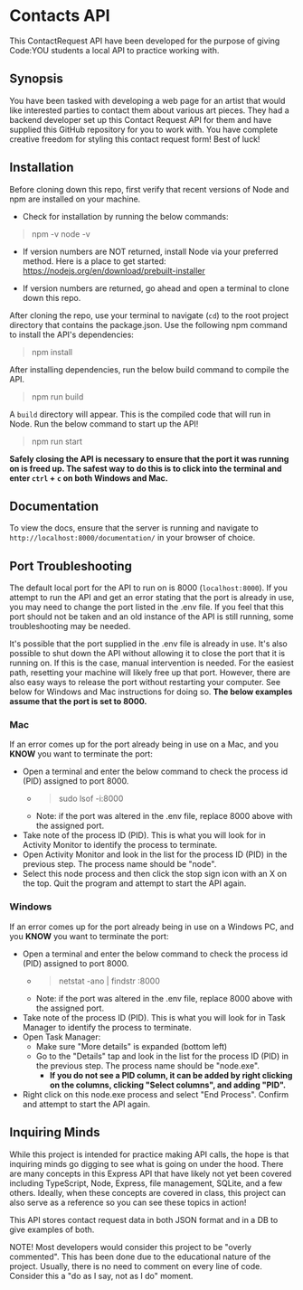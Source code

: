 # Contacts API
This ContactRequest API have been developed for the purpose of giving Code:YOU students a local API to practice working with.



## Synopsis
You have been tasked with developing a web page for an artist that would like interested parties to contact them about various art pieces. They had a backend developer set up this Contact Request API for them and have supplied this GitHub repository for you to work with. You have complete creative freedom for styling this contact request form! Best of luck!

## Installation
Before cloning down this repo, first verify that recent versions of Node and npm are installed on your machine.
- Check for installation by running the below commands:
> npm -v
> node -v

- If version numbers are NOT returned, install Node via your preferred method. Here is a place to get started:
https://nodejs.org/en/download/prebuilt-installer

- If version numbers are returned, go ahead and open a terminal to clone down this repo.

After cloning the repo, use your terminal to navigate (`cd`) to the root project directory that contains the package.json. Use the following npm command to install the API's dependencies:
> npm install

After installing dependencies, run the below build command to compile the API.
> npm run build

A `build` directory will appear. This is the compiled code that will run in Node. Run the below command to start up the API!
> npm run start

**Safely closing the API is necessary to ensure that the port it was running on is freed up. The safest way to do this is to click into the terminal and enter `ctrl` + `c` on both Windows and Mac.**

## Documentation
To view the docs, ensure that the server is running and navigate to `http://localhost:8000/documentation/` in your browser of choice.

## Port Troubleshooting
The default local port for the API to run on is 8000 (`localhost:8000`). If you attempt to run the API and get an error stating that the port is already in use, you may need to change the port listed in the .env file. If you feel that this port should not be taken and an old instance of the API is still running, some troubleshooting may be needed.

It's possible that the port supplied in the .env file is already in use. It's also possible to shut down the API without allowing it to close the port that it is running on. If this is the case, manual intervention is needed. For the easiest path, resetting your machine will likely free up that port. However, there are also easy ways to release the port without restarting your computer. See below for Windows and Mac instructions for doing so. **The below examples assume that the port is set to 8000.**

### Mac
If an error comes up for the port already being in use on a Mac, and you **KNOW** you want to terminate the port:
- Open a terminal and enter the below command to check the process id (PID) assigned to port 8000.
  - > sudo lsof -i:8000
  - Note: if the port was altered in the .env file, replace 8000 above with the assigned port.
- Take note of the process ID (PID). This is what you will look for in Activity Monitor to identify the process to terminate.
- Open Activity Monitor and look in the list for the process ID (PID) in the previous step. The process name should be "node".
- Select this node process and then click the stop sign icon with an X on the top. Quit the program and attempt to start the API again.

### Windows
If an error comes up for the port already being in use on a Windows PC, and you **KNOW** you want to terminate the port:
- Open a terminal and enter the below command to check the process id (PID) assigned to port 8000.
  - > netstat -ano | findstr :8000
  - Note: if the port was altered in the .env file, replace 8000 above with the assigned port.
- Take note of the process ID (PID). This is what you will look for in Task Manager  to identify the process to terminate.
- Open Task Manager:
  - Make sure "More details" is expanded (bottom left)
  - Go to the "Details" tap and look in the list for the process ID (PID) in the previous step. The process name should be "node.exe".
	- **If you do not see a PID column, it can be added by right clicking on the columns, clicking "Select columns", and adding "PID".**
- Right click on this node.exe process and select "End Process". Confirm and attempt to start the API again.

## Inquiring Minds
While this project is intended for practice making API calls, the hope is that inquiring minds go digging to see what is going on under the hood. There are many concepts in this Express API that have likely not yet been covered including TypeScript, Node, Express, file management, SQLite, and a few others. Ideally, when these concepts are covered in class, this project can also serve as a reference so you can see these topics in action!

This API stores contact request data in both JSON format and in a DB to give examples of both.

NOTE! Most developers would consider this project to be "overly commented". This has been done due to the educational nature of the project. Usually, there is no need to comment on every line of code. Consider this a "do as I say, not as I do" moment.
